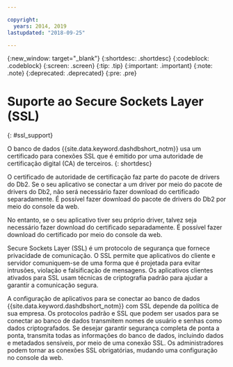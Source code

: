 ```yaml
---

copyright:
  years: 2014, 2019
lastupdated: "2018-09-25"

---
```


<!-- Attribute definitions --> 
{:new_window: target="_blank"}
{:shortdesc: .shortdesc}
{:codeblock: .codeblock}
{:screen: .screen}
{:tip: .tip}
{:important: .important}
{:note: .note}
{:deprecated: .deprecated}
{:pre: .pre}

# Suporte ao Secure Sockets Layer (SSL)
{: #ssl_support}

O banco de dados {{site.data.keyword.dashdbshort_notm}} usa um certificado para conexões SSL que é emitido por uma autoridade de certificação digital (CA) de terceiros. 
{: shortdesc}

O certificado de autoridade de certificação faz parte do pacote de drivers do Db2. Se o seu aplicativo se conectar a um driver por meio do pacote de drivers do Db2, não será necessário fazer download do certificado separadamente. É possível fazer download do pacote de drivers do Db2 por meio do console da web.

No entanto, se o seu aplicativo tiver seu próprio driver, talvez seja necessário fazer download do certificado separadamente. É possível fazer download do certificado por meio do console da web.

Secure Sockets Layer (SSL) é um protocolo de segurança que fornece privacidade de comunicação. O SSL permite que aplicativos do cliente e servidor comuniquem-se de uma forma que é projetada para evitar intrusões, violação e falsificação de mensagens. Os aplicativos clientes ativados para SSL usam técnicas de criptografia padrão para ajudar a garantir a comunicação segura.

A configuração de aplicativos para se conectar ao banco de dados {{site.data.keyword.dashdbshort_notm}} com SSL depende da política de sua empresa. Os protocolos padrão e SSL que podem ser usados para se conectar ao banco de dados transmitem nomes de usuário e senhas como dados criptografados. Se desejar garantir segurança completa de ponta a ponta, transmita todas as informações do banco de dados, incluindo dados e metadados sensíveis, por meio de uma conexão SSL. Os administradores podem tornar as conexões SSL obrigatórias, mudando uma configuração no console da web.


